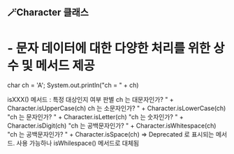 ## 🪄Character 클래스
# - 문자 데이터에 대한 다양한 처리를 위한 상수 및 메서드 제공 

 char ch = 'A';
System.out.println("ch = " + ch) 

isXXX() 메서드 : 특정 대상인지 여부 판별
ch 는 대문자인가? " + Character.isUpperCase(ch)
ch 는 소문자인가? " + Character.isLowerCase(ch)
"ch 는 문자인가? " + Character.isLetter(ch)
"ch 는 숫자인가? " + Character.isDigit(ch)
"ch 는 공백문자인가? " + Character.isWhitespace(ch)
"ch 는 공백문자인가? " + Character.isSpace(ch)
=> Deprecated 로 표시되는 메서드. 사용 가능하나
isWhilespace() 메서드로 대체됨
